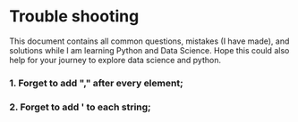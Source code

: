 # Trouble shooting
This document contains all common questions, mistakes (I have made), and solutions while I am learning Python and Data Science. Hope this could also help for your journey to explore data science and python.
### 1. Forget to add "**,**" after every element;
### 2. Forget to add **'** to each string;
